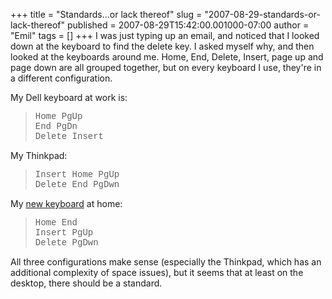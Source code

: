 +++
title = "Standards...or lack thereof"
slug = "2007-08-29-standards-or-lack-thereof"
published = 2007-08-29T15:42:00.001000-07:00
author = "Emil"
tags = []
+++
I was just typing up an email, and noticed that I looked down at the
keyboard to find the delete key. I asked myself why, and then looked at
the keyboards around me. Home, End, Delete, Insert, page up and page
down are all grouped together, but on every keyboard I use, they're in a
different configuration.  
  
My Dell keyboard at work is:  

> <span style="font-family: courier new;">Home PgUp</span>  
> <span style="font-family: courier new;">End PgDn</span>  
> <span style="font-family: courier new;">Delete Insert</span>  

My Thinkpad:  

> <span style="font-family: courier new;">Insert Home PgUp</span>  
> <span style="font-family: courier new;">Delete End PgDwn</span>  

My [new
keyboard](http://www.logitech.com/index.cfm/keyboards/keyboard_mice_combos/devices/140&cl=us,en)
at home:  

> <span style="font-family: courier new;">Home End</span>  
> <span style="font-family: courier new;">Insert PgUp</span>  
> <span style="font-family: courier new;">Delete PgDwn</span>  

All three configurations make sense (especially the Thinkpad, which has
an additional complexity of space issues), but it seems that at least on
the desktop, there should be a standard.
